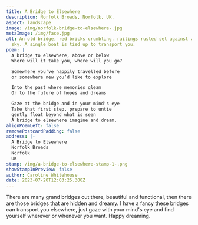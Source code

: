 ```yaml
---
title: A Bridge to Elsewhere
description: Norfolk Broads, Norfolk, UK.
aspect: landscape
image: /img/norfolk-bridge-to-elsewhere-.jpg
metaImage: /img/face.jpg
alt: An old bridge, red bricks crumbling. railings rusted set against a stormy
  sky. A single boat is tied up to transport you.
poem: |
  A bridge to elsewhere, above or below
  Where will it take you, where will you go?

  Somewhere you’ve happily travelled before
  or somewhere new you’d like to explore

  Into the past where memories gleam
  Or to the future of hopes and dreams

  Gaze at the bridge and in your mind's eye
  Take that first step, prepare to untie
  gently float beyond what is seen
  A bridge to elsewhere imagine and dream.
alignPoemLeft: false
removePostcardPadding: false
address: |-
  A Bridge to Elsewhere
  Norfolk Broads
  Norfolk
  UK
stamp: /img/a-bridge-to-elsewhere-stamp-1-.png
showStampInPreview: false
author: Caroline Whitehouse
date: 2023-07-20T12:03:25.300Z
---
```

There are many grand bridges out there, beautiful and functional, then there are those bridges that are hidden and dreamy. I have a fancy these bridges can transport you elsewhere, just gaze with your mind's eye and find yourself wherever or whenever you want. Happy dreaming.